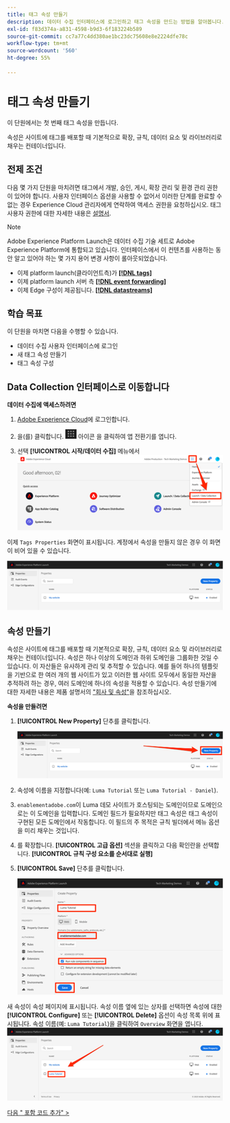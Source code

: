 ```yaml
---
title: 태그 속성 만들기
description: 데이터 수집 인터페이스에 로그인하고 태그 속성을 만드는 방법을 알아봅니다. 이 단원은 웹 사이트에서 Experience Cloud 구현 자습서의 일부입니다.
exl-id: f83d374a-a831-4598-b9d3-6f183224b589
source-git-commit: cc7a77c4dd380ae1bc23dc75608e8e2224dfe78c
workflow-type: tm+mt
source-wordcount: '560'
ht-degree: 55%

---
```


# 태그 속성 만들기

이 단원에서는 첫 번째 태그 속성을 만듭니다.

속성은 사이트에 태그를 배포할 때 기본적으로 확장, 규칙, 데이터 요소 및 라이브러리로 채우는 컨테이너입니다.

## 전제 조건

다음 몇 가지 단원을 마치려면 태그에서 개발, 승인, 게시, 확장 관리 및 환경 관리 권한이 있어야 합니다. 사용자 인터페이스 옵션을 사용할 수 없어서 이러한 단계를 완료할 수 없는 경우 Experience Cloud 관리자에게 연락하여 액세스 권한을 요청하십시오. 태그 사용자 권한에 대한 자세한 내용은 [설명서](https://experienceleague.adobe.com/docs/experience-platform/tags/admin/user-permissions.html).

>[!NOTE]
>
>Adobe Experience Platform Launch은 데이터 수집 기술 세트로 Adobe Experience Platform에 통합되고 있습니다. 인터페이스에서 이 컨텐츠를 사용하는 동안 알고 있어야 하는 몇 가지 용어 변경 사항이 롤아웃되었습니다.
>
> * 이제 platform launch(클라이언트측)가 **[[!DNL tags]](https://experienceleague.adobe.com/docs/experience-platform/tags/home.html)**
> * 이제 platform launch 서버 측 **[[!DNL event forwarding]](https://experienceleague.adobe.com/docs/experience-platform/tags/event-forwarding/overview.html)**
> * 이제 Edge 구성이 제공됩니다. **[[!DNL datastreams]](https://experienceleague.adobe.com/docs/experience-platform/edge/fundamentals/datastreams.html)**


## 학습 목표

이 단원을 마치면 다음을 수행할 수 있습니다.

* 데이터 수집 사용자 인터페이스에 로그인
* 새 태그 속성 만들기
* 태그 속성 구성

## Data Collection 인터페이스로 이동합니다

**데이터 수집에 액세스하려면**

1. [Adobe Experience Cloud](https://experiencecloud.adobe.com)에 로그인합니다.

1. 을(를) 클릭합니다. ![솔루션 전환기 아이콘](images/launch-solutionSwitcher.png) 아이콘 을 클릭하여 앱 전환기를 엽니다.

1. 선택 **[!UICONTROL 시작/데이터 수집]** 메뉴에서 ![아이콘을 사용하여 솔루션 전환기를 열고 Launch/Data Collection 을 클릭합니다.](images/launch-solutionSwitcherActivation.png)

이제 `Tags Properties` 화면이 표시됩니다. 계정에서 속성을 만들지 않은 경우 이 화면이 비어 있을 수 있습니다.

![속성 화면](images/launch-propertiesScreen.png)

## 속성 만들기

속성은 사이트에 태그를 배포할 때 기본적으로 확장, 규칙, 데이터 요소 및 라이브러리로 채우는 컨테이너입니다. 속성은 하나 이상의 도메인과 하위 도메인을 그룹화한 것일 수 있습니다. 이 자산들은 유사하게 관리 및 추적할 수 있습니다. 예를 들어 하나의 템플릿을 기반으로 한 여러 개의 웹 사이트가 있고 이러한 웹 사이트 모두에서 동일한 자산을 추적하려 하는 경우, 여러 도메인에 하나의 속성을 적용할 수 있습니다. 속성 만들기에 대한 자세한 내용은 제품 설명서의 [&quot;회사 및 속성&quot;](https://experienceleague.adobe.com/docs/experience-platform/tags/admin/companies-and-properties.html)을 참조하십시오.

**속성을 만들려면**

1. **[!UICONTROL New Property]** 단추를 클릭합니다.

   ![New Property 클릭](images/launch-addNewProperty.png)

1. 속성에 이름을 지정합니다(예: `Luma Tutorial` 또는 `Luma Tutorial - Daniel`).
1. `enablementadobe.com`이 Luma 데모 사이트가 호스팅되는 도메인이므로 도메인으로는 이 도메인을 입력합니다. 도메인 필드가 필요하지만 태그 속성은 태그 속성이 구현된 모든 도메인에서 작동합니다. 이 필드의 주 목적은 규칙 빌더에서 메뉴 옵션을 미리 채우는 것입니다.
1. 를 확장합니다. **[!UICONTROL 고급 옵션]** 섹션을 클릭하고 다음 확인란을 선택합니다. **[!UICONTROL 규칙 구성 요소를 순서대로 실행]**
1. **[!UICONTROL Save]** 단추를 클릭합니다.

   ![새 속성 만들기](images/launch-newProperty.png)

새 속성이 속성 페이지에 표시됩니다. 속성 이름 옆에 있는 상자를 선택하면 속성에 대한 **[!UICONTROL Configure]** 또는 **[!UICONTROL Delete]** 옵션이 속성 목록 위에 표시됩니다. 속성 이름(예: `Luma Tutorial`)을 클릭하여 `Overview` 화면을 엽니다.
![속성 이름을 클릭하여 열기](images/launch-openProperty.png)

[다음 &quot; 포함 코드 추가&quot; >](add-embed-code.md)
